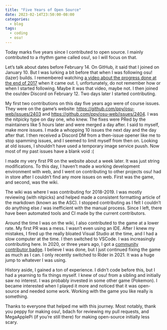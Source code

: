 ```yaml
---
title: "Five Years of Open Source"
date: 2023-02-14T23:50:00-08:00
categories:
  - blog
tags:
  - coding
  - osu!
---
```


Today marks five years since I contributed to open source. I mainly contributed to a rhythm game called osu!, so I will focus on that.

Let’s talk about dates before February 14. On GitHub, it said that I joined on January 10. But I was lurking a bit before that when I was following osu!(lazer) builds. I remembered watching [a video about the progress done at the end of 2017](https://www.youtube.com/watch?v=5x7VnC1R0Do) when it came out. I, unfortunately, do not remember how or when I started following. Maybe it was that video, maybe not. I then joined the osu!dev Discord on February 12. Two days later I started contributing.

My first two contributions on this day five years ago were of course issues. They were on the game’s website: https://github.com/ppy/osu-web/issues/2403 and https://github.com/ppy/osu-web/issues/2404. I was the nitpicky type on day one, who knew. The fixes were PRed by the maintainers like 5 hours later and were merged a day after. I said to myself, make more issues. I made a whopping 10 issues the next day and the day after that. I then received a Discord DM from a then-issue opener like me to stop spamming issues, and I seemed to limit myself from then on. Looking at old issues, I shouldn’t have used a temporary image service puush. Now most of my past issues have a blank void :(

I made my very first PR on the website about a week later. It was just string modifications. To this day, I haven’t made a working development environment with web, and I went on contributing to other projects osu! had in store after I couldn’t find any more issues on web. First was the game, and second, was the wiki.

The wiki was where I was contributing for 2018-2019. I was mostly reviewing (with nitpicks) and helped made a consistent formatting article of the markdown (known as the ASC). I stopped contributing as I felt I couldn’t do anything else / was inefficient with the manual process. Since I left, there have been automated tools and CI made by the current contributors.

Around the time I was on the wiki, I also contributed to the game at a lower rate. My first PR was a mess. I wasn’t even using an IDE. After I knew my mistakes, I fired up the really bloated Visual Studio at the time, and I had a slow computer at the time. I then switched to VSCode. I was increasingly contributing here. In 2020, or three years ago, I got a [community contributor badge](https://osu.ppy.sh/home/news/2020-02-07-community-contributors-2019). I believe I was done, but I just continued fixing the game as much as I can. I only recently switched to Rider in 2021. It was a huge jump to whatever I was using.

History aside, I gained a ton of experience. I didn’t code before this, but I had a yearning to fix things myself. I knew of osu! from a sibling and initially saw no interest. I was probably invested in some other game (Pokemon). I became interested when I played it more and noticed that it was open-source and needed some work. Working with the game you like really is something.

Thanks to everyone that helped me with this journey. Most notably, thank you peppy for making osu!, bdach for reviewing my pull requests, and MegaApplePi (if you’re still there) for making open-source initially less scary.
